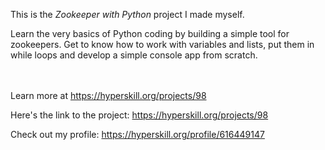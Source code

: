 This is the *Zookeeper with Python* project I made myself.


<p>Learn the very basics of Python coding by building a simple tool for zookeepers. Get to know how to work with variables and lists, put them in while loops and develop a simple console app from scratch.</p><br/><br/>Learn more at <a href="https://hyperskill.org/projects/98?utm_source=ide&utm_medium=ide&utm_campaign=ide&utm_content=project-card">https://hyperskill.org/projects/98</a>

Here's the link to the project: https://hyperskill.org/projects/98

Check out my profile: https://hyperskill.org/profile/616449147